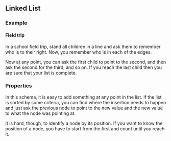 ## Linked List

### Example

#### Field trip

In a school field trip, stand all children in a line and ask them to remember
who is to their right. Now, you remember who is in each of the edges.

Now at any point, you can ask the first child to point to the second, and then
ask the second for the third, and so on. If you reach the last child then you
are sure that your list is complete.

### Properties

In this schema, it is easy to add something at any point in the list. If the
list is sorted by some criteria, you can find where the insertion needs to
happen and just ask the previous node to point to the new value and the
new value to what the node was pointing at.

It is hard, though, to identify a node by its position. If you want to know
the position of a node, you have to start from the first and count until you
reach it.
